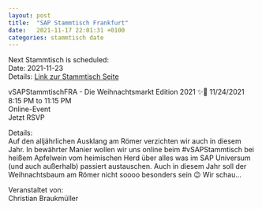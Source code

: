```yaml
---
layout: post
title:  "SAP Stammtisch Frankfurt"
date:   2021-11-17 22:01:31 +0100
categories: stammtisch date
---
```


Next Stammtisch is scheduled:  
Date: 2021-11-23  
Details: [Link zur Stammtisch Seite](https://www.meetup.com/de-DE/login/?returnUri=https%3A%2F%2Fwww.meetup.com%2Fde-DE%2FSAP-Stammtisch-Frankfurt%2Fevents%2F282145050%2F%3Faction%3Drsvp%26response%3D3)


vSAPStammtischFRA - Die Weihnachtsmarkt Edition 2021 ✨🎄
11/24/2021 8:15 PM to 11:15 PM   
Online-Event  
Jetzt RSVP  

Details:  
Auf den alljährlichen Ausklang am Römer verzichten wir auch in diesem Jahr. In bewährter Manier wollen wir uns online beim #vSAPStammtisch bei heißem Apfelwein vom heimischen Herd über alles was im SAP Universum (und auch außerhalb) passiert austauschen. Auch in diesem Jahr soll der Weihnachtsbaum am Römer nicht soooo besonders sein 😉 Wir schau...

Veranstaltet von:  
Christian Braukmüller
